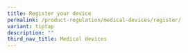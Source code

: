 ```yaml
---
title: Register your device
permalink: /product-regulation/medical-devices/register/
variant: tiptap
description: ""
third_nav_title: Medical devices
---
```

<p></p>